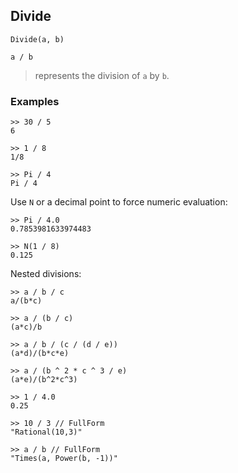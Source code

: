 ## Divide

```  
Divide(a, b)

a / b
```   
> represents the division of  `a` by `b`. 
 

### Examples

```   
>> 30 / 5
6

>> 1 / 8
1/8

>> Pi / 4
Pi / 4
```

Use `N` or a decimal point to force numeric evaluation:
```
>> Pi / 4.0
0.7853981633974483
 
>> N(1 / 8)
0.125
```

Nested divisions:
```
>> a / b / c
a/(b*c)
 
>> a / (b / c)
(a*c)/b
 
>> a / b / (c / (d / e))
(a*d)/(b*c*e)
 
>> a / (b ^ 2 * c ^ 3 / e)
(a*e)/(b^2*c^3) 
 
>> 1 / 4.0
0.25
 
>> 10 / 3 // FullForm
"Rational(10,3)"
 
>> a / b // FullForm
"Times(a, Power(b, -1))"
``` 